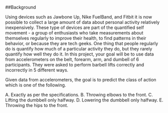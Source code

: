 ##Background

Using devices such as Jawbone Up, Nike FuelBand, and Fitbit it is now possible to collect a large amount of data about 
personal activity relatively inexpensively. These type of devices are part of the quantified self movement - a group of 
enthusiasts who take measurements about themselves regularly to improve their health, to find patterns in their behavior, 
or because they are tech geeks. One thing that people regularly do is quantify how much of a particular activity they do, 
but they rarely quantify how well they do it. In this project, your goal will be to use data from accelerometers on the belt, 
forearm, arm, and dumbell of 6 participants. They were asked to perform barbell lifts correctly and incorrectly in 5 different ways.

Given data from accelerometers, the goal is to predict the class of action which is one of the following.

A. Exactly as per the specifications. 
B. Throwing elbows to the front. 
C. Lifting the dumbbell only halfway. 
D. Lowering the dumbbell only halfway. 
E. Throwing the hips to the front.
